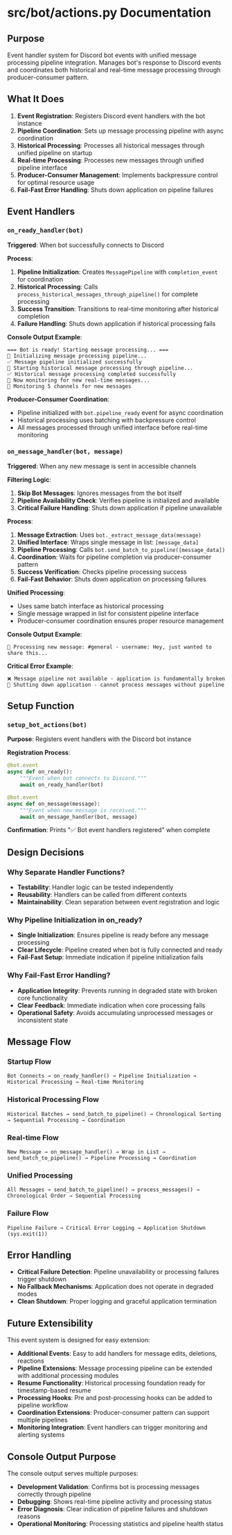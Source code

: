 # src/bot/actions.py Documentation

## Purpose
Event handler system for Discord bot events with unified message processing pipeline integration. Manages bot's response to Discord events and coordinates both historical and real-time message processing through producer-consumer pattern.

## What It Does
1. **Event Registration**: Registers Discord event handlers with the bot instance
2. **Pipeline Coordination**: Sets up message processing pipeline with async coordination
3. **Historical Processing**: Processes all historical messages through unified pipeline on startup
4. **Real-time Processing**: Processes new messages through unified pipeline interface
5. **Producer-Consumer Management**: Implements backpressure control for optimal resource usage
6. **Fail-Fast Error Handling**: Shuts down application on pipeline failures

## Event Handlers

### `on_ready_handler(bot)`
**Triggered**: When bot successfully connects to Discord

**Process**:
1. **Pipeline Initialization**: Creates `MessagePipeline` with `completion_event` for coordination
2. **Historical Processing**: Calls `process_historical_messages_through_pipeline()` for complete processing
3. **Success Transition**: Transitions to real-time monitoring after historical completion
4. **Failure Handling**: Shuts down application if historical processing fails

**Console Output Example**:
```
=== Bot is ready! Starting message processing... ===
🔧 Initializing message processing pipeline...
✅ Message pipeline initialized successfully
📜 Starting historical message processing through pipeline...
✅ Historical message processing completed successfully
📡 Now monitoring for new real-time messages...
📡 Monitoring 5 channels for new messages
```

**Producer-Consumer Coordination**:
- Pipeline initialized with `bot.pipeline_ready` event for async coordination
- Historical processing uses batching with backpressure control
- All messages processed through unified interface before real-time monitoring

### `on_message_handler(bot, message)`
**Triggered**: When any new message is sent in accessible channels

**Filtering Logic**:
1. **Skip Bot Messages**: Ignores messages from the bot itself
2. **Pipeline Availability Check**: Verifies pipeline is initialized and available
3. **Critical Failure Handling**: Shuts down application if pipeline unavailable

**Process**:
1. **Message Extraction**: Uses `bot._extract_message_data(message)`
2. **Unified Interface**: Wraps single message in list: `[message_data]`
3. **Pipeline Processing**: Calls `bot.send_batch_to_pipeline([message_data])`
4. **Coordination**: Waits for pipeline completion via producer-consumer pattern
5. **Success Verification**: Checks pipeline processing success
6. **Fail-Fast Behavior**: Shuts down application on processing failures

**Unified Processing**:
- Uses same batch interface as historical processing
- Single message wrapped in list for consistent pipeline interface
- Producer-consumer coordination ensures proper resource management

**Console Output Example**:
```
📨 Processing new message: #general - username: Hey, just wanted to share this...
```

**Critical Error Example**:
```
❌ Message pipeline not available - application is fundamentally broken
🛑 Shutting down application - cannot process messages without pipeline
```

## Setup Function

### `setup_bot_actions(bot)`
**Purpose**: Registers event handlers with the Discord bot instance

**Registration Process**:
```python
@bot.event
async def on_ready():
    """Event when bot connects to Discord."""
    await on_ready_handler(bot)

@bot.event
async def on_message(message):
    """Event when new message is received."""
    await on_message_handler(bot, message)
```

**Confirmation**: Prints "✅ Bot event handlers registered" when complete

## Design Decisions

### Why Separate Handler Functions?
- **Testability**: Handler logic can be tested independently
- **Reusability**: Handlers can be called from different contexts
- **Maintainability**: Clean separation between event registration and logic

### Why Pipeline Initialization in on_ready?
- **Single Initialization**: Ensures pipeline is ready before any message processing
- **Clear Lifecycle**: Pipeline created when bot is fully connected and ready
- **Fail-Fast Setup**: Immediate indication if pipeline initialization fails

### Why Fail-Fast Error Handling?
- **Application Integrity**: Prevents running in degraded state with broken core functionality
- **Clear Feedback**: Immediate indication when core processing fails
- **Operational Safety**: Avoids accumulating unprocessed messages or inconsistent state

## Message Flow

### Startup Flow
```
Bot Connects → on_ready_handler() → Pipeline Initialization → Historical Processing → Real-time Monitoring
```

### Historical Processing Flow
```
Historical Batches → send_batch_to_pipeline() → Chronological Sorting → Sequential Processing → Coordination
```

### Real-time Flow
```
New Message → on_message_handler() → Wrap in List → send_batch_to_pipeline() → Pipeline Processing → Coordination
```

### Unified Processing
```
All Messages → send_batch_to_pipeline() → process_messages() → Chronological Order → Sequential Processing
```

### Failure Flow
```
Pipeline Failure → Critical Error Logging → Application Shutdown (sys.exit(1))
```

## Error Handling
- **Critical Failure Detection**: Pipeline unavailability or processing failures trigger shutdown
- **No Fallback Mechanisms**: Application does not operate in degraded modes
- **Clean Shutdown**: Proper logging and graceful application termination

## Future Extensibility
This event system is designed for easy extension:
- **Additional Events**: Easy to add handlers for message edits, deletions, reactions
- **Pipeline Extensions**: Message processing pipeline can be extended with additional processing modules
- **Resume Functionality**: Historical processing foundation ready for timestamp-based resume
- **Processing Hooks**: Pre and post-processing hooks can be added to pipeline workflow
- **Coordination Extensions**: Producer-consumer pattern can support multiple pipelines
- **Monitoring Integration**: Event handlers can trigger monitoring and alerting systems

## Console Output Purpose
The console output serves multiple purposes:
- **Development Validation**: Confirms bot is processing messages correctly through pipeline
- **Debugging**: Shows real-time pipeline activity and processing status
- **Error Diagnosis**: Clear indication of pipeline failures and shutdown reasons
- **Operational Monitoring**: Processing statistics and pipeline health status
